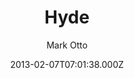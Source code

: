 ---
layout: JamstackTheme
title: Hyde
github: https://github.com/poole/hyde
demo: https://hyde.getpoole.com/
author: Mark Otto
ssg: Jekyll
date: 2013-02-07T07:01:38.000Z
description: A brazen two-column theme for Jekyll.
stale: true
---
